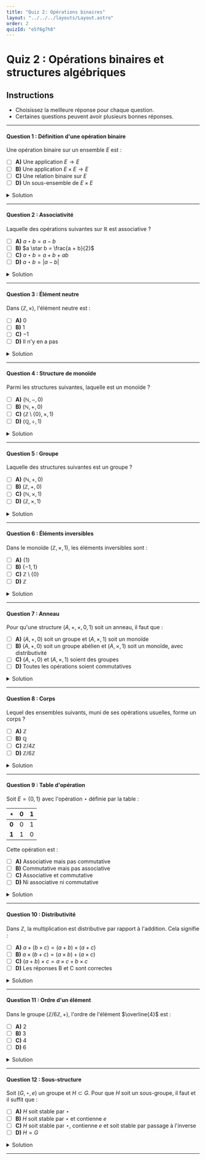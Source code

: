 ```yaml
---
title: "Quiz 2: Opérations binaires"
layout: "../../../layouts/Layout.astro"
order: 2
quizId: "e5f6g7h8"
---
```


# Quiz 2 : Opérations binaires et structures algébriques

## Instructions
- Choisissez la meilleure réponse pour chaque question.
- Certaines questions peuvent avoir plusieurs bonnes réponses.

---

#### Question 1 : Définition d'une opération binaire

Une opération binaire sur un ensemble $E$ est :

- [ ] **A)** Une application $E \to E$
- [ ] **B)** Une application $E \times E \to E$
- [ ] **C)** Une relation binaire sur $E$
- [ ] **D)** Un sous-ensemble de $E \times E$

<details>
<summary>Solution</summary>

**Réponse : B**

Une opération binaire sur $E$ est une application qui à chaque couple $(a, b) \in E \times E$ associe un élément de $E$.

</details>

---

#### Question 2 : Associativité

Laquelle des opérations suivantes sur $\mathbb{R}$ est associative ?

- [ ] **A)** $a \star b = a - b$
- [ ] **B)** $a \star b = \frac{a + b}{2}$
- [ ] **C)** $a \star b = a + b + ab$
- [ ] **D)** $a \star b = |a - b|$

<details>
<summary>Solution</summary>

**Réponse : C**

Vérifions $a \star b = a + b + ab$ :
$(a \star b) \star c = (a + b + ab) + c + (a + b + ab)c = a + b + c + ab + ac + bc + abc$
$a \star (b \star c) = a + (b + c + bc) + a(b + c + bc) = a + b + c + bc + ab + ac + abc$
Les deux expressions sont égales, donc l'opération est associative.

</details>

---

#### Question 3 : Élément neutre

Dans $(\mathbb{Z}, \times)$, l'élément neutre est :

- [ ] **A)** $0$
- [ ] **B)** $1$
- [ ] **C)** $-1$
- [ ] **D)** Il n'y en a pas

<details>
<summary>Solution</summary>

**Réponse : B**

Dans $(\mathbb{Z}, \times)$, l'élément neutre est $1$ car $1 \times a = a \times 1 = a$ pour tout $a \in \mathbb{Z}$.

</details>

---

#### Question 4 : Structure de monoïde

Parmi les structures suivantes, laquelle est un monoïde ?

- [ ] **A)** $(\mathbb{N}, -, 0)$
- [ ] **B)** $(\mathbb{N}, +, 0)$
- [ ] **C)** $(\mathbb{Z} \setminus \{0\}, \times, 1)$
- [ ] **D)** $(\mathbb{Q}, \div, 1)$

<details>
<summary>Solution</summary>

**Réponse : B**

$(\mathbb{N}, +, 0)$ est un monoïde car l'addition est associative et $0$ est l'élément neutre.
- A) La soustraction n'est pas associative
- C) $0 \notin \mathbb{Z} \setminus \{0\}$ mais $0$ est nécessaire comme élément neutre
- D) La division n'est pas toujours définie

</details>

---

#### Question 5 : Groupe

Laquelle des structures suivantes est un groupe ?

- [ ] **A)** $(\mathbb{N}, +, 0)$
- [ ] **B)** $(\mathbb{Z}, +, 0)$
- [ ] **C)** $(\mathbb{N}, \times, 1)$
- [ ] **D)** $(\mathbb{Z}, \times, 1)$

<details>
<summary>Solution</summary>

**Réponse : B**

$(\mathbb{Z}, +, 0)$ est un groupe car tout élément $a$ a un inverse $-a$.
- A) Dans $\mathbb{N}$, les éléments positifs n'ont pas d'inverse additif
- C) et D) Dans ces structures multiplicatives, seuls $\pm 1$ sont inversibles

</details>

---

#### Question 6 : Éléments inversibles

Dans le monoïde $(\mathbb{Z}, \times, 1)$, les éléments inversibles sont :

- [ ] **A)** $\{1\}$
- [ ] **B)** $\{-1, 1\}$
- [ ] **C)** $\mathbb{Z} \setminus \{0\}$
- [ ] **D)** $\mathbb{Z}$

<details>
<summary>Solution</summary>

**Réponse : B**

Les éléments inversibles dans $(\mathbb{Z}, \times, 1)$ sont ceux qui ont un inverse multiplicatif dans $\mathbb{Z}$. Seuls $1$ et $-1$ vérifient cette propriété.

</details>

---

#### Question 7 : Anneau

Pour qu'une structure $(A, +, \times, 0, 1)$ soit un anneau, il faut que :

- [ ] **A)** $(A, +, 0)$ soit un groupe et $(A, \times, 1)$ soit un monoïde
- [ ] **B)** $(A, +, 0)$ soit un groupe abélien et $(A, \times, 1)$ soit un monoïde, avec distributivité
- [ ] **C)** $(A, +, 0)$ et $(A, \times, 1)$ soient des groupes
- [ ] **D)** Toutes les opérations soient commutatives

<details>
<summary>Solution</summary>

**Réponse : B**

Un anneau nécessite que $(A, +, 0)$ soit un groupe abélien, $(A, \times, 1)$ soit un monoïde, et que la multiplication soit distributive par rapport à l'addition.

</details>

---

#### Question 8 : Corps

Lequel des ensembles suivants, muni de ses opérations usuelles, forme un corps ?

- [ ] **A)** $\mathbb{Z}$
- [ ] **B)** $\mathbb{Q}$
- [ ] **C)** $\mathbb{Z}/4\mathbb{Z}$
- [ ] **D)** $\mathbb{Z}/6\mathbb{Z}$

<details>
<summary>Solution</summary>

**Réponse : B**

$\mathbb{Q}$ est un corps car tout élément non nul a un inverse multiplicatif.
- A) Dans $\mathbb{Z}$, seuls $\pm 1$ sont inversibles
- C) et D) Ces anneaux ont des diviseurs de zéro

</details>

---

#### Question 9 : Table d'opération

Soit $E = \{0, 1\}$ avec l'opération $\star$ définie par la table :

| $\star$ | 0 | 1 |
|---------|---|---|
| **0**   | 0 | 1 |
| **1**   | 1 | 0 |

Cette opération est :

- [ ] **A)** Associative mais pas commutative
- [ ] **B)** Commutative mais pas associative
- [ ] **C)** Associative et commutative
- [ ] **D)** Ni associative ni commutative

<details>
<summary>Solution</summary>

**Réponse : C**

L'opération est commutative (la table est symétrique) et associative (vérification directe sur les 8 cas possibles).

</details>

---

#### Question 10 : Distributivité

Dans $\mathbb{Z}$, la multiplication est distributive par rapport à l'addition. Cela signifie :

- [ ] **A)** $a + (b \times c) = (a + b) \times (a + c)$
- [ ] **B)** $a \times (b + c) = (a \times b) + (a \times c)$
- [ ] **C)** $(a + b) \times c = a \times c + b \times c$
- [ ] **D)** Les réponses B et C sont correctes

<details>
<summary>Solution</summary>

**Réponse : D**

La distributivité s'exprime des deux côtés : $a \times (b + c) = ab + ac$ et $(b + c) \times a = ba + ca$.

</details>

---

#### Question 11 : Ordre d'un élément

Dans le groupe $(\mathbb{Z}/6\mathbb{Z}, +)$, l'ordre de l'élément $\overline{4}$ est :

- [ ] **A)** 2
- [ ] **B)** 3
- [ ] **C)** 4
- [ ] **D)** 6

<details>
<summary>Solution</summary>

**Réponse : B**

L'ordre de $\overline{4}$ est le plus petit entier positif $n$ tel que $n \cdot \overline{4} = \overline{0}$.
$1 \cdot \overline{4} = \overline{4}$, $2 \cdot \overline{4} = \overline{2}$, $3 \cdot \overline{4} = \overline{0}$.
Donc l'ordre est $3$.

</details>

---

#### Question 12 : Sous-structure

Soit $(G, \star, e)$ un groupe et $H \subset G$. Pour que $H$ soit un sous-groupe, il faut et il suffit que :

- [ ] **A)** $H$ soit stable par $\star$
- [ ] **B)** $H$ soit stable par $\star$ et contienne $e$
- [ ] **C)** $H$ soit stable par $\star$, contienne $e$ et soit stable par passage à l'inverse
- [ ] **D)** $H = G$

<details>
<summary>Solution</summary>

**Réponse : C**

Un sous-groupe doit être stable par l'opération, contenir l'élément neutre, et être stable par passage à l'inverse.

</details>

---